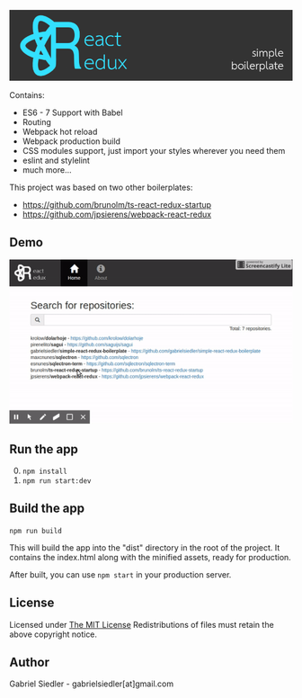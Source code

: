 ![Logo](docs/logo.png)

Contains:

* ES6 - 7 Support with Babel
* Routing
* Webpack hot reload
* Webpack production build
* CSS modules support, just import your styles wherever you need them
* eslint and stylelint
* much more...

This project was based on two other boilerplates:
- https://github.com/brunolm/ts-react-redux-startup
- https://github.com/jpsierens/webpack-react-redux

## Demo

![Logo](docs/demo.gif)

## Run the app

0. ```npm install```
0. ```npm run start:dev```

## Build the app
```npm run build```

This will build the app into the "dist" directory in the root of the project. It contains the index.html along with the minified assets, ready for production.

After built, you can use ```npm start``` in your production server.

## License

Licensed under <a href="http://siedler.mit-license.org/">The MIT License</a>
Redistributions of files must retain the above copyright notice.

## Author

Gabriel Siedler - gabrielsiedler[at]gmail.com
